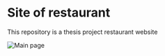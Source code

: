 # Site of restaurant
This repository is a thesis project restaurant website

![Main page](.github/main.png)